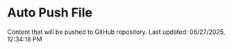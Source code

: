 # Auto Push File

Content that will be pushed to GitHub repository.
Last updated: 06/27/2025, 12:34:18 PM
